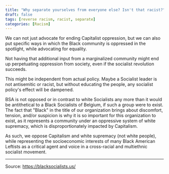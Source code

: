 ```yaml
---
title: "Why separate yourselves from everyone else? Isn't that racist?"
draft: false
tags: [reverse racism, racist, separate]
categories: [Racism]
---
```


We can not just advocate for ending Capitalist oppression, but we can also put specific ways in which the Black community is oppressed in the spotlight, while advocating for equality.  
  
Not having that additional input from a marginalized community might end up perpetuating oppression from society, even if the socialist revolution succeeds.  
  
This might be independent from actual policy. Maybe a Socialist leader is not antisemitic or racist, but without educating the people, any socialist policy's effect will be dampened.  
  
BSA is not opposed or in contrast to white Socialists any more than it would be antithetical to a Black Socialists of Belgium, if such a group were to exist. The fact that "Black" in the title of our organization brings about discomfort, tension, and/or suspicion is why it is so important for this organization to exist, as it represents a community under an oppressive system of white supremacy, which is disproportionately impacted by Capitalism.  
  
As such, we oppose Capitalism and white supremacy (not white people), while representing the socioeconomic interests of many Black American Leftists as a critical agent and voice in a cross-racial and multiethnic socialist movement.

----
Source: https://blacksocialists.us/

